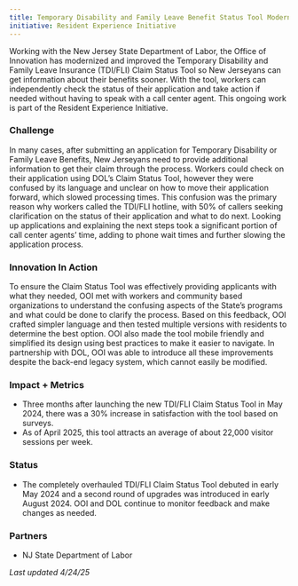```yaml
---
title: Temporary Disability and Family Leave Benefit Status Tool Modernization
initiative: Resident Experience Initiative
---
```


Working with the New Jersey State Department of Labor, the Office of Innovation has modernized and improved the Temporary Disability and Family Leave Insurance (TDI/FLI) Claim Status Tool so New Jerseyans can get information about their benefits sooner. With the tool, workers can independently check the status of their application and take action if needed without having to speak with a call center agent. This ongoing work is part of the Resident Experience Initiative. 

### Challenge

In many cases, after submitting an application for Temporary Disability or Family Leave Benefits, New Jerseyans need to provide additional information to get their claim through the process. Workers could check on their application using DOL’s Claim Status Tool, however they were confused by its language and unclear on how to move their application forward, which slowed processing times. This confusion was the primary reason why workers called the TDI/FLI hotline, with 50% of callers seeking clarification on the status of their application and what to do next. Looking up applications and explaining the next steps took a significant portion of call center agents’ time, adding to phone wait times and further slowing the application process. 

### Innovation In Action

To ensure the Claim Status Tool was effectively providing applicants with what they needed, OOI met with workers and community based organizations to understand the confusing aspects of the State’s programs and what could be done to clarify the process. Based on this feedback, OOI crafted simpler language and then tested multiple versions with residents to determine the best option. OOI also made the tool mobile friendly and simplified its design using best practices to make it easier to navigate. In partnership with DOL, OOI was able to introduce all these improvements despite the back-end legacy system, which cannot easily be modified. 

### Impact \+ Metrics

* Three months after launching the new TDI/FLI Claim Status Tool in May 2024, there was a 30% increase in satisfaction with the tool based on surveys.  
* As of April 2025, this tool attracts an average of about 22,000 visitor sessions per week.

### Status

* The completely overhauled TDI/FLI Claim Status Tool debuted in early May 2024 and a second round of upgrades was introduced in early August 2024\. OOI and DOL continue to monitor feedback and make changes as needed. 

### Partners

* NJ State Department of Labor

*Last updated 4/24/25*
